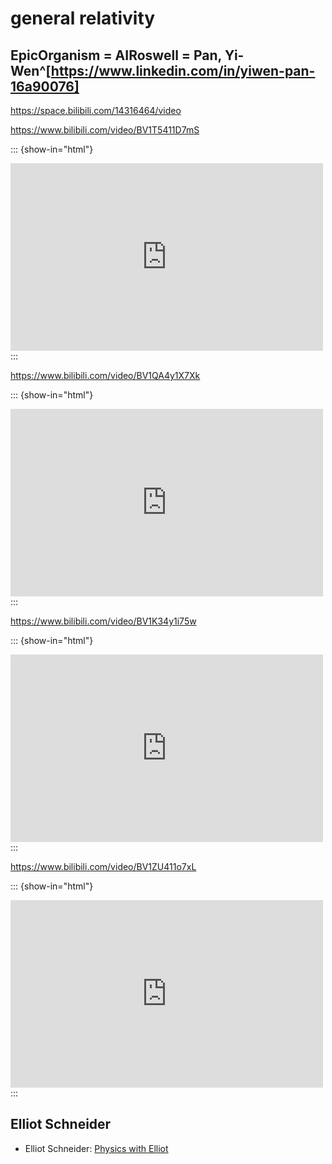 # general relativity

## EpicOrganism = AIRoswell = Pan, Yi-Wen^[https://www.linkedin.com/in/yiwen-pan-16a90076]

https://space.bilibili.com/14316464/video

https://www.bilibili.com/video/BV1T5411D7mS

::: {show-in="html"}
<iframe width=500 height=300 frameborder="0" allowfullscreen src="https://player.bilibili.com/player.html?bvid=BV1T5411D7mS&autoplay=0&t=845"></iframe>
:::

https://www.bilibili.com/video/BV1QA4y1X7Xk

::: {show-in="html"}
<iframe width=500 height=300 frameborder="0" allowfullscreen src="https://player.bilibili.com/player.html?bvid=BV1QA4y1X7Xk&autoplay=0&t=845"></iframe>
:::

https://www.bilibili.com/video/BV1K34y1i75w

::: {show-in="html"}
<iframe width=500 height=300 frameborder="0" allowfullscreen src="https://player.bilibili.com/player.html?bvid=BV1K34y1i75w&autoplay=0&t=845"></iframe>
:::

https://www.bilibili.com/video/BV1ZU411o7xL

::: {show-in="html"}
<iframe width=500 height=300 frameborder="0" allowfullscreen src="https://player.bilibili.com/player.html?bvid=BV1ZU411o7xL&autoplay=0&t=845"></iframe>
:::

## Elliot Schneider

- Elliot Schneider: [Physics with Elliot](https://www.youtube.com/@PhysicswithElliot/playlists)
